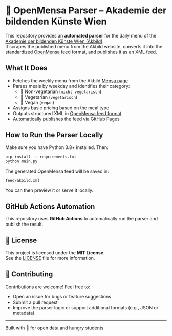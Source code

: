 # 🥗 OpenMensa Parser – Akademie der bildenden Künste Wien

This repository provides an **automated parser** for the daily menu of the [Akademie der bildenden Künste Wien (Akbild)](https://www.akbild.ac.at/).  
It scrapes the published menu from the Akbild website, converts it into the standardized [OpenMensa](https://openmensa.org/) feed format, and publishes it as an XML feed.

## What It Does

- Fetches the weekly menu from the Akbild [Mensa page](https://www.akbild.ac.at/de/universitaet/services/menueplan)
- Parses meals by weekday and identifies their category:
  - 🥩 Non-vegetarian (`nicht vegetarisch`)
  - 🥬 Vegetarian (`vegetarisch`)
  - 🌱 Vegan (`vegan`)
- Assigns basic pricing based on the meal type
- Outputs structured XML in [OpenMensa feed format](https://github.com/opendatajson/food#openmensa-feed-v2)
- Automatically publishes the feed via GitHub Pages

## How to Run the Parser Locally

Make sure you have Python 3.8+ installed. Then:

```bash
pip install -r requirements.txt
python main.py
```

The generated OpenMensa feed will be saved in:

```
feed/akbild.xml
```

You can then preview it or serve it locally.

## GitHub Actions Automation

This repository uses **GitHub Actions** to automatically run the parser and publish the result.

## 📄 License

This project is licensed under the **MIT License**.  
See the [LICENSE](LICENSE) file for more information.

## 🤝 Contributing

Contributions are welcome! Feel free to:

- Open an issue for bugs or feature suggestions
- Submit a pull request
- Improve the parser logic or support additional formats (e.g., JSON or metadata)

---

Built with 🧡 for open data and hungry students.
